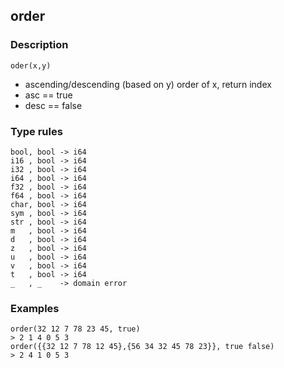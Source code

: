 ## order

### Description

`oder(x,y)`

- ascending/descending (based on y) order of x, return index
- asc == true
- desc == false

### Type rules

```
bool, bool -> i64
i16 , bool -> i64
i32 , bool -> i64
i64 , bool -> i64
f32 , bool -> i64
f64 , bool -> i64
char, bool -> i64
sym , bool -> i64
str , bool -> i64
m   , bool -> i64
d   , bool -> i64
z   , bool -> i64
u   , bool -> i64
v   , bool -> i64
t   , bool -> i64
_   , _    -> domain error
```

### Examples

```
order(32 12 7 78 23 45, true)
> 2 1 4 0 5 3
order({{32 12 7 78 12 45},{56 34 32 45 78 23}}, true false)
> 2 4 1 0 5 3
```
